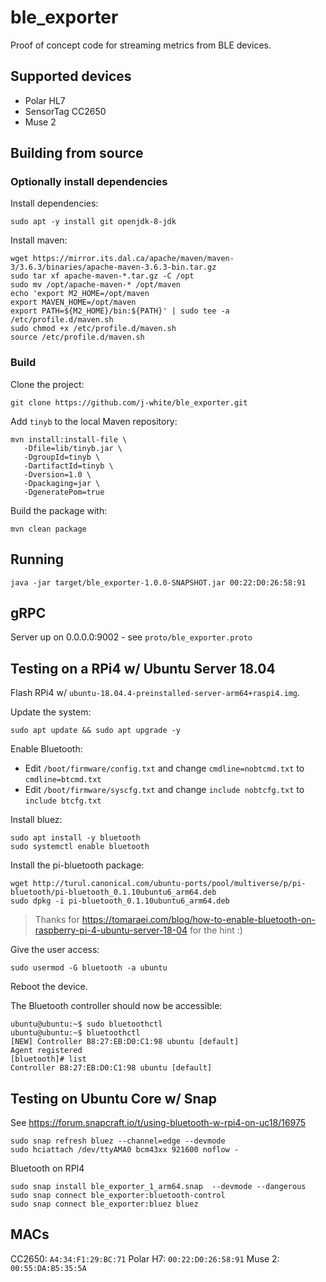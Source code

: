 # ble_exporter

Proof of concept code for streaming metrics from BLE devices.

## Supported devices

* Polar HL7
* SensorTag CC2650
* Muse 2

## Building from source

### Optionally install dependencies

Install dependencies:
```
sudo apt -y install git openjdk-8-jdk
```

Install maven:
```
wget https://mirror.its.dal.ca/apache/maven/maven-3/3.6.3/binaries/apache-maven-3.6.3-bin.tar.gz
sudo tar xf apache-maven-*.tar.gz -C /opt
sudo mv /opt/apache-maven-* /opt/maven
echo 'export M2_HOME=/opt/maven
export MAVEN_HOME=/opt/maven
export PATH=${M2_HOME}/bin:${PATH}' | sudo tee -a /etc/profile.d/maven.sh
sudo chmod +x /etc/profile.d/maven.sh
source /etc/profile.d/maven.sh
```
### Build 

Clone the project:
```
git clone https://github.com/j-white/ble_exporter.git
```

Add `tinyb` to the local Maven repository:
```
mvn install:install-file \
   -Dfile=lib/tinyb.jar \
   -DgroupId=tinyb \
   -DartifactId=tinyb \
   -Dversion=1.0 \
   -Dpackaging=jar \
   -DgeneratePom=true
```

Build the package with:
```
mvn clean package
```

## Running

```
java -jar target/ble_exporter-1.0.0-SNAPSHOT.jar 00:22:D0:26:58:91
```

## gRPC

Server up on 0.0.0.0:9002 - see `proto/ble_exporter.proto`

## Testing on a RPi4 w/ Ubuntu Server 18.04

Flash RPi4 w/ `ubuntu-18.04.4-preinstalled-server-arm64+raspi4.img`.

Update the system:
```
sudo apt update && sudo apt upgrade -y
```

Enable Bluetooth:
* Edit `/boot/firmware/config.txt` and change `cmdline=nobtcmd.txt` to `cmdline=btcmd.txt`
* Edit `/boot/firmware/syscfg.txt` and change `include nobtcfg.txt` to `include btcfg.txt`

Install bluez:
```
sudo apt install -y bluetooth
sudo systemctl enable bluetooth
```

Install the pi-bluetooth package:
```
wget http://turul.canonical.com/ubuntu-ports/pool/multiverse/p/pi-bluetooth/pi-bluetooth_0.1.10ubuntu6_arm64.deb
sudo dpkg -i pi-bluetooth_0.1.10ubuntu6_arm64.deb
```

> Thanks for https://tomaraei.com/blog/how-to-enable-bluetooth-on-raspberry-pi-4-ubuntu-server-18-04 for the hint :)

Give the user access:
```
sudo usermod -G bluetooth -a ubuntu
```

Reboot the device.

The Bluetooth controller should now be accessible:
```
ubuntu@ubuntu:~$ sudo bluetoothctl
ubuntu@ubuntu:~$ bluetoothctl 
[NEW] Controller B8:27:EB:D0:C1:98 ubuntu [default]
Agent registered
[bluetooth]# list
Controller B8:27:EB:D0:C1:98 ubuntu [default]
```

## Testing on Ubuntu Core w/ Snap

See https://forum.snapcraft.io/t/using-bluetooth-w-rpi4-on-uc18/16975
```
sudo snap refresh bluez --channel=edge --devmode
sudo hciattach /dev/ttyAMA0 bcm43xx 921600 noflow -
```

Bluetooth on RPI4
```
sudo snap install ble_exporter_1_arm64.snap  --devmode --dangerous
sudo snap connect ble_exporter:bluetooth-control
sudo snap connect ble_exporter:bluez bluez
```

## MACs

CC2650: `A4:34:F1:29:BC:71`
Polar H7: `00:22:D0:26:58:91`
Muse 2: `00:55:DA:B5:35:5A`

